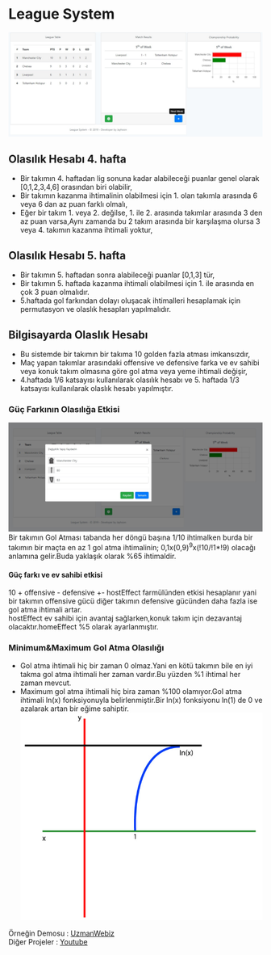 # League System
![ornek-1](docs/league.jpg)
## Olasılık Hesabı 4. hafta ##
- Bir takımın 4. haftadan lig sonuna kadar alabileceği puanlar genel olarak [0,1,2,3,4,6] orasından biri olabilir,
- Bir takımın kazanma ihtimalinin olabilmesi için 1. olan takımla arasında 6 veya 6 dan az puan farklı olmalı,
- Eğer bir takım 1. veya 2. değilse, 1. ile 2. arasında takımlar arasında 3 den az puan varsa,Aynı zamanda bu 2 takım arasında bir karşılaşma olursa 3 veya 4. takımın kazanma ihtimali yoktur,

## Olasılık Hesabı 5. hafta ##
- Bir takımın 5. haftadan sonra alabileceği puanlar [0,1,3] tür,
- Bir takımın 5. haftada kazanma ihtimali olabilmesi için 1. ile arasında en çok 3 puan olmalıdır.
-  5.haftada gol farkından dolayı oluşacak ihtimalleri hesaplamak için permutasyon ve olaslık hesapları yapılmalıdır.

## Bilgisayarda Olaslık Hesabı ##
- Bu sistemde bir takımın bir takıma 10 golden fazla atması imkansızdır,
- Maç yapan takımlar arasındaki offensive ve defensive farka ve ev sahibi veya konuk takım olmasına göre gol atma veya yeme ihtimali değişir,
- 4.haftada 1/6 katsayısı kullanılarak olasılık hesabı ve 5. haftada 1/3 katsayısı kullanılarak olaslık hesabı yapılmıştır.


### Güç Farkının Olasılığa Etkisi ###

![ornek-2](docs/league2.jpg)
Bir takımın Gol Atması tabanda her döngü başına 1/10 ihtimalken burda bir takımın bir maçta en az 1 gol atma ihtimalinin;
0,1x(0,9)<sup>9</sup>x(!10/!1*!9) olacağı anlamına gelir.Buda yaklaşık olarak %65 ihtimaldir.
#### Güç farkı ve ev sahibi etkisi ####
10 + offensive - defensive +- hostEffect farmülünden etkisi hesaplanır yani bir takımın offensive gücü diğer takımın defensive gücünden daha fazla ise gol atma ihtimali artar. <br>
hostEffect ev sahibi için avantaj sağlarken,konuk takım için dezavantaj olacaktır.homeEffect %5 olarak ayarlanmıştır.

### Minimum&Maximum Gol Atma Olasılığı
- Gol atma ihtimali hiç bir zaman 0 olmaz.Yani en kötü takımın bile en iyi takma gol atma ihtimali her zaman vardır.Bu yüzden %1 ihtimal her zaman mevcut.
- Maximum gol atma ihtimali hiç bira zaman %100 olamıyor.Gol atma ihtimali ln(x) fonksiyonuyla belirlenmiştir.Bir ln(x) fonksiyonu ln(1) de 0 ve azalarak artan bir eğime sahiptir.
![chart](docs/chart.jpg)


Örneğin Demosu : [UzmanWebiz](https://www.uzmanwebiz.net/) <br>
Diğer Projeler : [Youtube](https://www.youtube.com/channel/UC4OS6so-d9J9OgtQ1a4ROTg?view_as=subscriber) 
